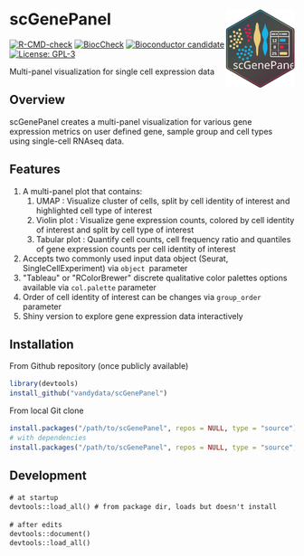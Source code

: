 # scGenePanel <a href="https://github.com/vandydata/scGenePanel"><img src="dev/logo.svg" align="right" height="138"  alt="scGenePanel website"/></a>

<!-- badges: start -->

[![R-CMD-check](https://github.com/vandydata/scGenePanel/actions/workflows/R-CMD-check.yaml/badge.svg)](https://github.com/vandydata/scGenePanel/actions/workflows/R-CMD-check.yaml)
[![BiocCheck](https://github.com/vandydata/scGenePanel/actions/workflows/bioc-check.yaml/badge.svg)](https://github.com/vandydata/scGenePanel/actions/workflows/bioc-check.yaml)
[![Bioconductor candidate](https://img.shields.io/badge/Bioconductor-candidate-blue.svg)](https://bioconductor.org/packages/devel/bioc/)
[![License: GPL-3](https://img.shields.io/badge/License-GPL%20v3-blue.svg)](https://www.gnu.org/licenses/gpl-3.0)

Multi-panel visualization for single cell expression data

<!-- badges: end -->

## Overview

scGenePanel creates a multi-panel visualization for various gene expression metrics on user defined gene, sample group and cell types using single-cell RNAseq data.

## Features

1. A multi-panel plot that contains:
   1. UMAP : Visualize cluster of cells, split by cell identity of interest and highlighted cell type of interest
   2. Violin plot : Visualize gene expression counts, colored by cell identity of interest and split by cell type of interest
   3. Tabular plot : Quantify cell counts, cell frequency ratio and quantiles of gene expression counts per cell identity of interest
2. Accepts two commonly used input data object (Seurat, SingleCellExperiment) via `object `parameter
3. "Tableau" or "RColorBrewer" discrete qualitative color palettes options available via `col.palette` parameter
4. Order of cell identity of interest can be changes via `group_order` parameter
5. Shiny version to explore gene expression data interactively


## Installation

From Github repository (once publicly available)

```R
library(devtools)
install_github("vandydata/scGenePanel")
```

From local Git clone

```R
install.packages("/path/to/scGenePanel", repos = NULL, type = "source")
# with dependencies
install.packages("/path/to/scGenePanel", repos = NULL, type = "source", dependencies = TRUE)
```

## Development

```
# at startup
devtools::load_all() # from package dir, loads but doesn't install

# after edits
devtools::document()
devtools::load_all()
```
